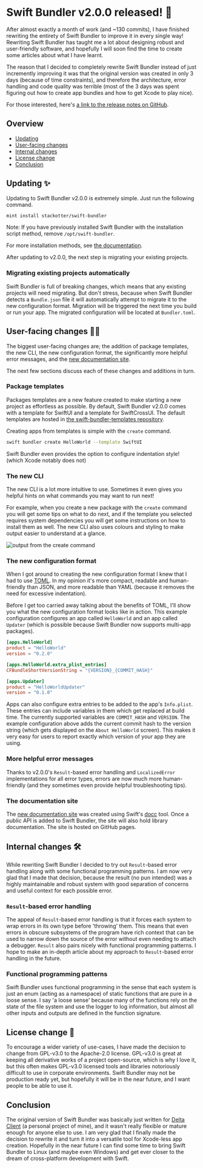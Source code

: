 # Swift Bundler v2.0.0 released! 🎉

After almost exactly a month of work (and ~130 commits), I have finished rewriting the entirety of Swift Bundler to improve it in every single way! Rewriting Swift Bundler has taught me a lot about designing robust and user-friendly software, and hopefully I will soon find the time to create some articles about what I have learnt.

The reason that I decided to completely rewrite Swift Bundler instead of just incremently improving it was that the original version was created in only 3 days (because of time constraints), and therefore the architecture, error handling and code quality was terrible (most of the 3 days was spent figuring out how to create app bundles and how to get Xcode to play nice).

For those interested, here's [a link to the release notes on GitHub](https://github.com/stackotter/swift-bundler/releases/tag/v2.0.0).

## Overview

- [Updating](#user-content-updating)
- [User-facing changes](#user-content-user-facing-changes)
- [Internal changes](#user-content-internal-changes)
- [License change](#user-content-license-change)
- [Conclusion](#user-content-conclusion)

<h2 id="updating">Updating ✨</h2>

Updating to Swift Bundler v2.0.0 is extremely simple. Just run the following command.

```sh
mint install stackotter/swift-bundler
```

Note: If you have previously installed Swift Bundler with the installation script method, remove `/opt/swift-bundler`.

For more installation methods, see [the documentation](https://stackotter.github.io/swift-bundler/documentation/swiftbundler/installation).

After updating to v2.0.0, the next step is migrating your existing projects.

### Migrating existing projects automatically

Swift Bundler is full of breaking changes, which means that any existing projects will need migrating. But don't stress, because when Swift Bundler detects a `Bundle.json` file it will automatically attempt to migrate it to the new configuration format. Migration will be triggered the next time you build or run your app. The migrated configuration will be located at `Bundler.toml`.

<h2 id="user-facing-changes">User-facing changes 👨‍💻</h2>

The biggest user-facing changes are; the addition of package templates, the new CLI, the new configuration format, the significantly more helpful error messages, and the [new documentation site](https://stackotter.github.io/swift-bundler/documentation/swiftbundler).

The next few sections discuss each of these changes and additions in turn.

### Package templates

Packages templates are a new feature created to make starting a new project as effortless as possible. By default, Swift Bundler v2.0.0 comes with a template for SwiftUI and a template for SwiftCrossUI. The default templates are hosted in [the swift-bundler-templates repository](https://github.com/stackotter/swift-bundler-templates).

Creating apps from templates is simple with the `create` command.

```sh
swift bundler create HelloWorld --template SwiftUI
```

Swift Bundler even provides the option to configure indentation style! (which Xcode notably does not)

### The new CLI

The new CLI is a lot more intuitive to use. Sometimes it even gives you helpful hints on what commands you may want to run next!

For example, when you create a new package with the `create` command you will get some tips on what to do next, and if the template you selected requires system dependencies you will get some instructions on how to install them as well. The new CLI also uses colours and styling to make output easier to understand at a glance.

![output from the create command](/image/swift-bundler-create.png)

### The new configuration format

When I got around to creating the new configuration format I knew that I had to use [TOML](https://toml.io/). In my opinion it's more compact, readable and human-friendly than JSON, and more readable than YAML (because it removes the need for excessive indentation).

Before I get too carried away talking about the benefits of TOML, I'll show you what the new configuration format looks like in action. This example configuration configures an app called `HelloWorld` and an app called `Updater` (which is possible because Swift Bundler now supports multi-app packages).

```toml
[apps.HelloWorld]
product = "HelloWorld"
version = "0.2.0"

[apps.HelloWorld.extra_plist_entries]
CFBundleShortVersionString = "{VERSION}_{COMMIT_HASH}"

[apps.Updater]
product = "HelloWorldUpdater"
version = "0.1.0"
```

Apps can also configure extra entries to be added to the app's `Info.plist`. These entries can include variables in them which get replaced at build time. The currently supported variables are `COMMIT_HASH` and `VERSION`. The example configuration above adds the current commit hash to the version string (which gets displayed on the `About HelloWorld` screen). This makes it very easy for users to report exactly which version of your app they are using.

### More helpful error messages

Thanks to v2.0.0's `Result`-based error handling and `LocalizedError` implementations for all error types, errors are now much more human-friendly (and they sometimes even provide helpful troubleshooting tips).

### The documentation site

The [new documentation site](https://stackotter.github.io/swift-bundler/documentation/swiftbundler/) was created using Swift's [docc](https://www.swift.org/documentation/docc/) tool. Once a public API is added to Swift Bundler, the site will also hold library documentation. The site is hosted on GitHub pages.

<h2 id="internal-changes">Internal changes 🛠</h2>

While rewriting Swift Bundler I decided to try out `Result`-based error handling along with some functional programming patterns. I am now very glad that I made that decision, because the result (no pun intended) was a highly maintainable and robust system with good separation of concerns and useful context for each possible error.

### `Result`-based error handling

The appeal of `Result`-based error handling is that it forces each system to wrap errors in its own type before 'throwing' them. This means that even errors in obscure subsystems of the program have rich context that can be used to narrow down the source of the error without even needing to attach a debugger. `Result` also pairs nicely with functional programming patterns. I hope to make an in-depth article about my approach to `Result`-based error handling in the future.

### Functional programming patterns

Swift Bundler uses functional programming in the sense that each system is just an enum (acting as a namespace) of static functions that are pure in a loose sense. I say 'a loose sense' because many of the functions rely on the state of the file system and use the logger to log information, but almost all other inputs and outputs are defined in the function signature.

<h2 id="license-change">License change 📄</h2>

To encourage a wider variety of use-cases, I have made the decision to change from GPL-v3.0 to the Apache-2.0 license. GPL-v3.0 is great at keeping all derivative works of a project open-source, which is why I love it, but this often makes GPL-v3.0 licensed tools and libraries notoriously difficult to use in corporate environments. Swift Bundler may not be production ready yet, but hopefully it will be in the near future, and I want people to be able to use it.

<h2 id="conclusion">Conclusion</h2>

The original version of Swift Bundler was basically just written for [Delta Client](https://github.com/stackotter/delta-client) (a personal project of mine), and it wasn't really flexible or mature enough for anyone else to use. I am very glad that I finally made the decision to rewrite it and turn it into a versatile tool for Xcode-less app creation. Hopefully in the near future I can find some time to bring Swift Bundler to Linux (and maybe even Windows) and get ever closer to the dream of cross-platform development with Swift.